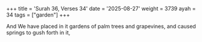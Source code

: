 +++
title = 'Surah 36, Verses 34'
date = '2025-08-27'
weight = 3739
ayah = 34
tags = ["garden"]
+++

And We have placed in it gardens of palm trees and grapevines, and caused springs to gush forth in it,